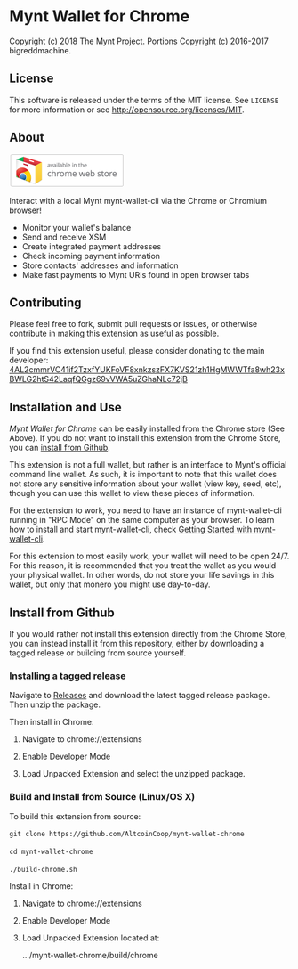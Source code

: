 # Mynt Wallet for Chrome
Copyright (c) 2018 The Mynt Project.
Portions Copyright (c) 2016-2017 bigreddmachine.

## License

This software is released under the terms of the MIT license. See `LICENSE` for
more information or see http://opensource.org/licenses/MIT.


## About

[![Now Available in the Chrome Store](extras/ChromeWebStore_BadgeWBorder_v2_206x58.png)](https://chrome.google.com/webstore/detail/mynt-wallet-for-google-ch/fmpbbjlihlifcpgeidnipmncolfkgjad)

Interact with a local Mynt mynt-wallet-cli via the Chrome or Chromium browser!

* Monitor your wallet's balance
* Send and receive XSM
* Create integrated payment addresses
* Check incoming payment information
* Store contacts' addresses and information
* Make fast payments to Mynt URIs found in open browser tabs


## Contributing

Please feel free to fork, submit pull requests or issues, or otherwise contribute
in making this extension as useful as possible.

If you find this extension useful, please consider donating to the main developer:  
[4AL2cmmrVC41if2TzxfYUKFoVF8xnkzszFX7KVS21zh1HgMWWTfa8wh23xBWLG2htS42LaqfQGgz69vVWA5uZGhaNLc72jB](monero:4AL2cmmrVC41if2TzxfYUKFoVF8xnkzszFX7KVS21zh1HgMWWTfa8wh23xBWLG2htS42LaqfQGgz69vVWA5uZGhaNLc72jB)


## Installation and Use

*Mynt Wallet for Chrome* can be easily installed from the Chrome store (See Above).
If you do not want to install this extension from the Chrome Store, you can
[install from Github](#install-from-github).

This extension is not a full wallet, but rather is an interface to Mynt's official command
line wallet. As such, it is important to note that this wallet does not store any sensitive
information about your wallet (view key, seed, etc), though you can use this wallet to view
these pieces of information.

For the extension to work, you need to have an instance of mynt-wallet-cli running in "RPC Mode"
on the same computer as your browser. To learn how to install and start mynt-wallet-cli, check
[Getting Started with mynt-wallet-cli](https://github.com/AltcoinCoop/mynt-wallet-chrome/blob/master/GETTING_STARTED.md).

For this extension to most easily work, your wallet will need to be open 24/7. For this
reason, it is recommended that you treat the wallet as you would your physical wallet. In
other words, do not store your life savings in this wallet, but only that monero you might
use day-to-day.


## Install from Github

If you would rather not install this extension directly from the Chrome Store, you can instead
install it from this repository, either by downloading a tagged release or building from source
yourself.

### Installing a tagged release

Navigate to [Releases](https://github.com/AltcoinCoop/mynt-wallet-chrome/releases) and
download the latest tagged release package. Then unzip the package.

Then install in Chrome:

1) Navigate to chrome://extensions

2) Enable Developer Mode

3) Load Unpacked Extension and select the unzipped package.


### Build and Install from Source (Linux/OS X)

To build this extension from source:

    git clone https://github.com/AltcoinCoop/mynt-wallet-chrome

    cd mynt-wallet-chrome

    ./build-chrome.sh

Install in Chrome:

1) Navigate to chrome://extensions

2) Enable Developer Mode

3) Load Unpacked Extension located at:

    .../mynt-wallet-chrome/build/chrome
